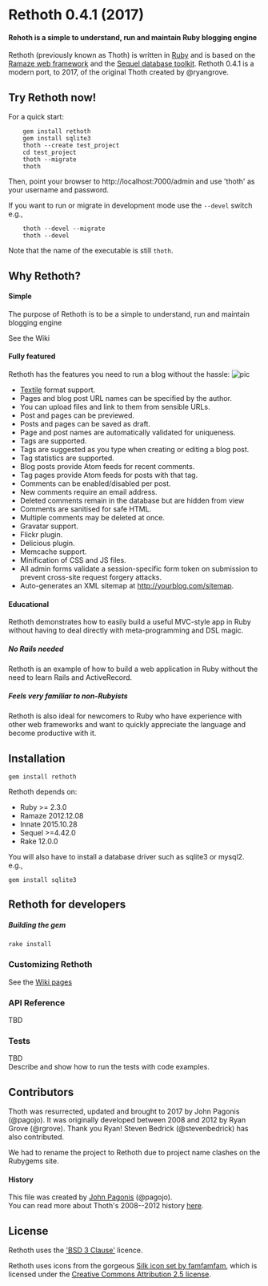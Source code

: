 # Rethoth 0.4.1 (2017)

#### Rehoth is a simple to understand, run and maintain Ruby blogging engine

Rethoth (previously known as Thoth) is written in [Ruby](https://www.ruby-lang.org) and is based on the [Ramaze web framework](http://ramaze.net/) and the [Sequel database toolkit](http://sequel.jeremyevans.net/). Rethoth 0.4.1 is a modern port, to 2017, of the original Thoth created by @ryangrove.  

## Try Rethoth now!
For a quick start:
```
    gem install rethoth
    gem install sqlite3
	thoth --create test_project
	cd test_project
	thoth --migrate
	thoth
```
Then, point your browser to http://localhost:7000/admin and use 'thoth' as your username and password.

If you want to run or migrate in development mode use the  ```--devel``` switch
e.g.,
```
	thoth --devel --migrate
	thoth --devel
```

Note that the name of the executable is still `thoth`.

## Why Rethoth?
#### Simple
The purpose of Rethoth is to be a simple to understand, run and maintain blogging engine

See the Wiki 
#### Fully featured
Rethoth has the features you need to run a blog without the hassle:
![pic](https://raw.githubusercontent.com/wiki/pagojo/rethoth/images/00_welcome.png)

* [Textile](https://www.promptworks.com/textile) format support.
* Pages and blog post URL names can be specified by the author.
* You can upload files and link to them from sensible URLs. 
* Post and pages can be previewed.
* Posts and pages can be saved as draft.
* Page and post names are automatically validated for uniqueness.
* Tags are supported.
* Tags are suggested as you type when creating or editing a blog post.
* Tag statistics are supported.
* Blog posts provide Atom feeds for recent comments.
* Tag pages provide Atom feeds for posts with that tag.
* Comments can be enabled/disabled per post.
* New comments require an email address.
* Deleted comments remain in the database but are hidden from view
* Comments are sanitised for safe HTML.
* Multiple comments may be deleted at once.
* Gravatar support.
* Flickr plugin.
* Delicious plugin.
* Memcache support.
* Minification of CSS and JS files.
* All admin forms validate a session-specific form token on submission to prevent cross-site request forgery attacks.
* Auto-generates an XML sitemap at http://yourblog.com/sitemap.

#### Educational  

Rethoth demonstrates how to easily build a useful MVC-style app in Ruby without having to deal directly with meta-programming and DSL magic. 

##### No Rails needed 
Rethoth is an example of how to build a web application in Ruby without the need to learn Rails and ActiveRecord. 

##### Feels very familiar to non-Rubyists
Rethoth is also ideal for newcomers to Ruby who have experience with other web frameworks and want to quickly appreciate the language and become productive with it.

## Installation
``` 
gem install rethoth
```
Rethoth depends on:
* Ruby >= 2.3.0
* Ramaze 2012.12.08
* Innate 2015.10.28
* Sequel >=4.42.0
* Rake 12.0.0

You will also have to install a database driver such as sqlite3 or mysql2.
e.g.,
```
gem install sqlite3
```

## Rethoth for developers
##### Building the gem
```
rake install
```

### Customizing Rethoth
See the [Wiki pages](https://github.com/pagojo/rethoth/wiki)

### API Reference
TBD

### Tests
TBD  
Describe and show how to run the tests with code examples.

## Contributors

Thoth was resurrected, updated and brought to 2017 by John Pagonis (@pagojo). It was originally developed between 2008 and 2012 by Ryan Grove (@rgrove). Thank you Ryan! Steven Bedrick (@stevenbedrick) has also contributed.

We had to rename the project to Rethoth due to project name clashes on the Rubygems site. 

#### History
This file was created by [John Pagonis](http://pagonis.org) (@pagojo).  
You can read more about Thoth's 2008--2012 history [here](/HISTORY).

## License
Rethoth uses the ['BSD 3 Clause'](/LICENCE) licence.

Rethoth uses icons from the gorgeous [Silk icon set by famfamfam](http://www.famfamfam.com/lab/icons/silk/), which is licensed under the [Creative Commons Attribution 2.5 license](http://creativecommons.org/licenses/by/2.5/).
